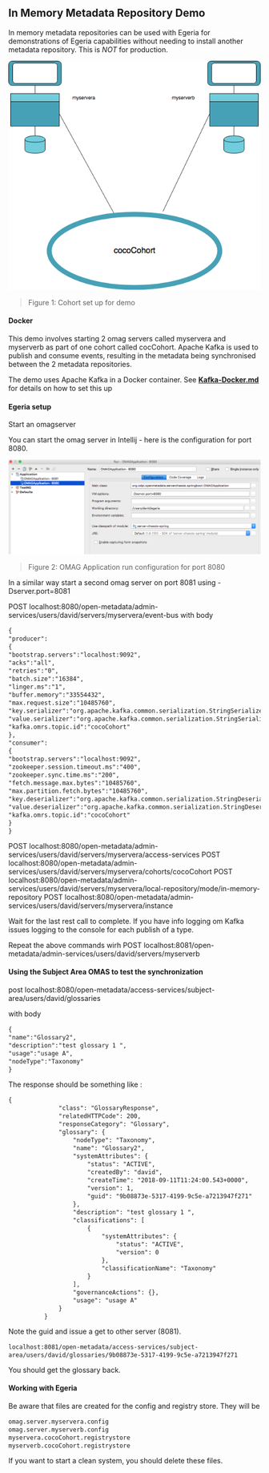 <!-- SPDX-License-Identifier: Apache-2.0 -->
  
## In Memory Metadata Repository Demo
  
In memory metadata repositories can be used with Egeria for demonstrations of Egeria capabilities without needing to install 
another metadata repository. This is <em>NOT</em> for production.


![Figure 1:](Egeria-cocoCohort-for-demo.png)
> Figure 1: Cohort set up for demo
        
    
#### Docker    
This demo involves starting 2 omag servers called myservera and myserverb as part of one cohort called cocCohort. Apache Kafka is used to publish and consume events, resulting in the metadata being synchronised
between the 2 metadata repositories.

The demo uses Apache Kafka in a Docker container. See **[Kafka-Docker.md](Kafka-Docker.md)** for details on how to set this up   
  
#### Egeria setup 
Start an omagserver 

You can start the omag server in Intellij - here is the configuration for port 8080. 

![Figure 2:](Intellij-OMAGApplication-run-configuration.png)
> Figure 2: OMAG Application run configuration for port 8080

In a similar way start a second omag server on port 8081 using -Dserver.port=8081


POST localhost:8080/open-metadata/admin-services/users/david/servers/myservera/event-bus
with body
```console
{
"producer":
{
"bootstrap.servers":"localhost:9092",
"acks":"all",
"retries":"0",
"batch.size":"16384",
"linger.ms":"1",
"buffer.memory":"33554432",
"max.request.size":"10485760",
"key.serializer":"org.apache.kafka.common.serialization.StringSerializer",
"value.serializer":"org.apache.kafka.common.serialization.StringSerializer",
"kafka.omrs.topic.id":"cocoCohort"
},
"consumer":
{
"bootstrap.servers":"localhost:9092",
"zookeeper.session.timeout.ms":"400",
"zookeeper.sync.time.ms":"200",
"fetch.message.max.bytes":"10485760",
"max.partition.fetch.bytes":"10485760",
"key.deserializer":"org.apache.kafka.common.serialization.StringDeserializer",
"value.deserializer":"org.apache.kafka.common.serialization.StringDeserializer",
"kafka.omrs.topic.id":"cocoCohort"
}
}
```

POST localhost:8080/open-metadata/admin-services/users/david/servers/myservera/access-services
POST localhost:8080/open-metadata/admin-services/users/david/servers/myservera/cohorts/cocoCohort
POST localhost:8080/open-metadata/admin-services/users/david/servers/myservera/local-repository/mode/in-memory-repository
POST localhost:8080/open-metadata/admin-services/users/david/servers/myservera/instance

Wait for the last rest call to complete. If you have info logging om Kafka issues logging to the console for each publish of a type.

Repeat the above commands wirh POST localhost:8081/open-metadata/admin-services/users/david/servers/myserverb


#### Using the Subject Area OMAS to test the synchronization
 
 
 post localhost:8080/open-metadata/access-services/subject-area/users/david/glossaries

with body 
```console
{
"name":"Glossary2",
"description":"test glossary 1 ",
"usage":"usage A",
"nodeType":"Taxonomy"
}
```

 The response should be something like : 
```console
{
              "class": "GlossaryResponse",
              "relatedHTTPCode": 200,
              "responseCategory": "Glossary",
              "glossary": {
                  "nodeType": "Taxonomy",
                  "name": "Glossary2",
                  "systemAttributes": {
                      "status": "ACTIVE",
                      "createdBy": "david",
                      "createTime": "2018-09-11T11:24:00.543+0000",
                      "version": 1,
                      "guid": "9b08873e-5317-4199-9c5e-a7213947f271"
                  },
                  "description": "test glossary 1 ",
                  "classifications": [
                      {
                          "systemAttributes": {
                              "status": "ACTIVE",
                              "version": 0
                          },
                          "classificationName": "Taxonomy"
                      }
                  ],
                  "governanceActions": {},
                  "usage": "usage A"
              }
          }
```
Note the guid and issue a get to other server (8081). 
```console
localhost:8081/open-metadata/access-services/subject-area/users/david/glossaries/9b08873e-5317-4199-9c5e-a7213947f271
```          
You should get the glossary back. 

#### Working with Egeria 

Be aware that files are created for the config and registry store. They will be
```console
omag.server.myservera.config
omag.server.myserverb.config
myservera.cocoCohort.registrystore
myserverb.cocoCohort.registrystore
```
If you want to start a clean system, you should delete these files.
